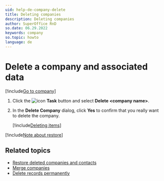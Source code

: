 ```yaml
---
uid: help-de-company-delete
title: Deleting companies
description: Deleting companies
author: SuperOffice RnD
so.date: 06.29.2022
keywords: company
so.topic: howto
language: de
---
```


# Delete a company and associated data

[!include[Go to company](../../learn/includes/goto-company.md)]

1. Click the ![icon][img1] **Task** button and select **Delete &lt;company name&gt;**.

1. In the **Delete Company** dialog, click **Yes** to confirm that you really want to delete the company.

    [!include[Deleting items](../../learn/includes/tip-deletion.md)]

[!include[Note about restore](../../learn/includes/note-restore.md)]

## Related topics

* [Restore deleted companies and contacts][2]
* [Merge companies][4]
* [Delete records permanently][3]

<!-- Referenced links -->
[2]: ../../learn/basics/deleting-elements.md#restore
[3]: ../../search-options/selection/learn/howto/mass-delete.md
[4]: merge-companies.md

<!-- Referenced images -->
[img1]: ../../../media/icons/btn-menu.png

